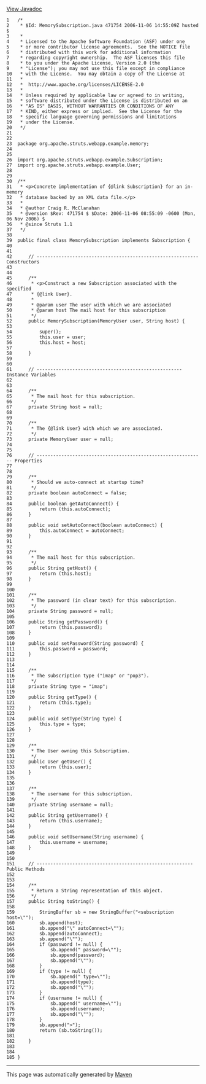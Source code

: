 [View Javadoc](../../../../../../../apidocs/org/apache/struts/webapp/example/memory/MemorySubscription.html.md)


    1   /*
    2    * $Id: MemorySubscription.java 471754 2006-11-06 14:55:09Z husted $
    3    *
    4    * Licensed to the Apache Software Foundation (ASF) under one
    5    * or more contributor license agreements.  See the NOTICE file
    6    * distributed with this work for additional information
    7    * regarding copyright ownership.  The ASF licenses this file
    8    * to you under the Apache License, Version 2.0 (the
    9    * "License"); you may not use this file except in compliance
    10   * with the License.  You may obtain a copy of the License at
    11   *
    12   *  http://www.apache.org/licenses/LICENSE-2.0
    13   *
    14   * Unless required by applicable law or agreed to in writing,
    15   * software distributed under the License is distributed on an
    16   * "AS IS" BASIS, WITHOUT WARRANTIES OR CONDITIONS OF ANY
    17   * KIND, either express or implied.  See the License for the
    18   * specific language governing permissions and limitations
    19   * under the License.
    20   */
    21  
    22  
    23  package org.apache.struts.webapp.example.memory;
    24  
    25  
    26  import org.apache.struts.webapp.example.Subscription;
    27  import org.apache.struts.webapp.example.User;
    28  
    29  
    30  /**
    31   * <p>Concrete implementation of {@link Subscription} for an in-memory
    32   * database backed by an XML data file.</p>
    33   *
    34   * @author Craig R. McClanahan
    35   * @version $Rev: 471754 $ $Date: 2006-11-06 08:55:09 -0600 (Mon, 06 Nov 2006) $
    36   * @since Struts 1.1
    37   */
    38  
    39  public final class MemorySubscription implements Subscription {
    40  
    41  
    42      // ----------------------------------------------------------- Constructors
    43  
    44  
    45      /**
    46       * <p>Construct a new Subscription associated with the specified
    47       * {@link User}.
    48       *
    49       * @param user The user with which we are associated
    50       * @param host The mail host for this subscription
    51       */
    52      public MemorySubscription(MemoryUser user, String host) {
    53  
    54          super();
    55          this.user = user;
    56          this.host = host;
    57  
    58      }
    59  
    60  
    61      // ----------------------------------------------------- Instance Variables
    62  
    63  
    64      /**
    65       * The mail host for this subscription.
    66       */
    67      private String host = null;
    68  
    69  
    70      /**
    71       * The {@link User} with which we are associated.
    72       */
    73      private MemoryUser user = null;
    74  
    75  
    76      // ------------------------------------------------------------- Properties
    77  
    78  
    79      /**
    80       * Should we auto-connect at startup time?
    81       */
    82      private boolean autoConnect = false;
    83  
    84      public boolean getAutoConnect() {
    85          return (this.autoConnect);
    86      }
    87  
    88      public void setAutoConnect(boolean autoConnect) {
    89          this.autoConnect = autoConnect;
    90      }
    91  
    92  
    93      /**
    94       * The mail host for this subscription.
    95       */
    96      public String getHost() {
    97          return (this.host);
    98      }
    99  
    100 
    101     /**
    102      * The password (in clear text) for this subscription.
    103      */
    104     private String password = null;
    105 
    106     public String getPassword() {
    107         return (this.password);
    108     }
    109 
    110     public void setPassword(String password) {
    111         this.password = password;
    112     }
    113 
    114 
    115     /**
    116      * The subscription type ("imap" or "pop3").
    117      */
    118     private String type = "imap";
    119 
    120     public String getType() {
    121         return (this.type);
    122     }
    123 
    124     public void setType(String type) {
    125         this.type = type;
    126     }
    127 
    128 
    129     /**
    130      * The User owning this Subscription.
    131      */
    132     public User getUser() {
    133         return (this.user);
    134     }
    135 
    136 
    137     /**
    138      * The username for this subscription.
    139      */
    140     private String username = null;
    141 
    142     public String getUsername() {
    143         return (this.username);
    144     }
    145 
    146     public void setUsername(String username) {
    147         this.username = username;
    148     }
    149 
    150 
    151     // --------------------------------------------------------- Public Methods
    152 
    153 
    154     /**
    155      * Return a String representation of this object.
    156      */
    157     public String toString() {
    158 
    159         StringBuffer sb = new StringBuffer("<subscription host=\"");
    160         sb.append(host);
    161         sb.append("\" autoConnect=\"");
    162         sb.append(autoConnect);
    163         sb.append("\"");
    164         if (password != null) {
    165             sb.append(" password=\"");
    166             sb.append(password);
    167             sb.append("\"");
    168         }
    169         if (type != null) {
    170             sb.append(" type=\"");
    171             sb.append(type);
    172             sb.append("\"");
    173         }
    174         if (username != null) {
    175             sb.append(" username=\"");
    176             sb.append(username);
    177             sb.append("\"");
    178         }
    179         sb.append(">");
    180         return (sb.toString());
    181 
    182     }
    183 
    184 
    185 }

------------------------------------------------------------------------

This page was automatically generated by [Maven](http://maven.apache.org/)
